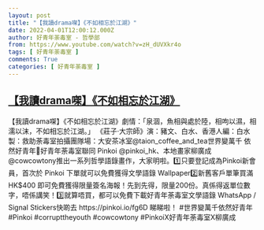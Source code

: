 ```yaml
---
layout: post
title: "【我讀drama㗎】《不如相忘於江湖》"
date: 2022-04-01T12:00:12.000Z
author: 好青年荼毒室 - 哲學部
from: https://www.youtube.com/watch?v=zH_dUVXkr4o
tags: [ 好青年荼毒室 ]
comments: True
categories: [ 好青年荼毒室 ]
---
```

<!--1648814412000-->
[【我讀drama㗎】《不如相忘於江湖》](https://www.youtube.com/watch?v=zH_dUVXkr4o)
------

<div>
【我讀drama㗎】《不如相忘於江湖》劇情：「泉涸，魚相與處於陸，相呴以濕，相濡以沫，不如相忘於江湖。」 《莊子·大宗師》演：豬文、白水、香港人編：白水製：救助荼毒室拍攝團隊場：大安茶冰室@taion_coffee_and_tea世界變萬千 依然好青年📕好青年荼毒室聯同 Pinkoi @pinkoi_hk、本地畫家柳廣成@cowcowtony推出一系列哲學語錄畫作，大家明啦。1️⃣只要登記成為Pinkoi新會員，⾸次於 Pinkoi 下單就可以免費獲得⽂學語錄 Wallpaper2️⃣新舊客戶單筆買滿 HK$400 即可免費獲得限量簽名海報！先到先得，限量200份。真係得返單位數字，唔係講笑！3️⃣就算唔買，都可以免費下載好青年荼毒室文學語錄 WhatsApp / Signal Stickers快啲去 https://pinkoi.io/fg6D 睇睇啦！ #世界變萬千依然好青年 #Pinkoi #corrupttheyouth #cowcowtony #PinkoiX好青年荼毒室X柳廣成
</div>
